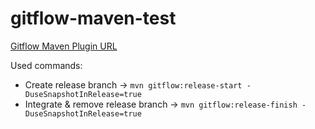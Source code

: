 # gitflow-maven-test

[Gitflow Maven Plugin URL](https://github.com/aleksandr-m/gitflow-maven-plugin)

Used commands:
* Create release branch -> `mvn gitflow:release-start -DuseSnapshotInRelease=true`
* Integrate & remove release branch -> `mvn gitflow:release-finish -DuseSnapshotInRelease=true`
